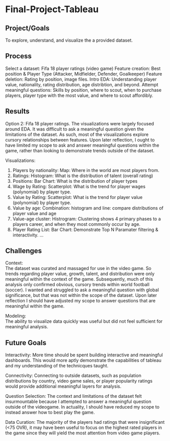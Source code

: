 # Final-Project-Tableau

## Project/Goals
To explore, understand, and visualize the a provided dataset.

## Process
Select a dataset: Fifa 18 player ratings (video game)
Feature creation:  Best position & Player Type (Attacker, Midfielder, Defender, Goalkeeper)
Feature deletion: Rating by position, image files.
Intro EDA: Understanding player value, nationality, rating distribution, age distribtion, and beyond.
Attempt meaningful questions:  Skills by position, where to scout, when to purchase players, player type with the most value, and where to scout affordibly. 

## Results
Option 2: Fifa 18 player ratings. 
The visualizations were largely focused around EDA.  It was difficult to ask a meaningful question given the limitations of the dataset. As such, most of the visualizations explore cursory relationships between features.  Upon later reflection, I ought to have limited my scope to ask and answer meaningful questions within the game, rather than looking to demonstrate trends outside of the dataset.

Visualizations:
1. Players by nationality:  Map: Where in the world are most players from.
2. Ratings:                 Histogram: What is the distribution of talent (overall rating)
3. Positions:               Bar Chart: What is the distribution of player types
4. Wage by Rating:          Scatterplot:  What is the trend for player wages (polynomial) by player type. 
5. Value by Rating:         Scatterplot:  What is the trend for player value (polynomial) by player type. 
6. Value by age:            Combination: histogram and line: compare distributions of player value and age
7. Value-age cluster:       Histrogram:  Clustering shows 4 primary phases to a players career, and when they most commonly occur by age.
8. Player Rating List:      Bar Chart: Demonstrate Top N Paramater filtering & interactivity.
...



## Challenges 
Context:  
The dataset was curated and massaged for use in the video game.  So trends regarding player value, growth, talent, and distribution were only meaningful within the context of the game. Subsequently, much of this analysis only confirmed obvious, cursory trends within world football (soccer).
I wanted and struggled to ask a meaningful question with global significance, but that was not within the scope of the dataset.  Upon later reflection I should have adjusted my scope to answer questions that are meaningful within the game. 

Modeling:  
The ability to visualize data quickly was useful but did not feel sufficient for meaningful analysis. 

## Future Goals
Interactivity:
More time should be spent building interactive and meaningful dashboards.  This would more aptly demonstrate the capabilities of tableau and my understanding of the technicques taught.

Connectivity: 
Connecting to outside datasets, such as population distributions by country, video game sales, or player popularity ratings would provide additional  meaningful layers for analysis.

Question Selection:
The context and limitations of the dataset felt insurmountable because I attempted to answer a meaningful question outside of the videogame.  In actuality, I should have reduced my scope to instead answer how to best play the game.

Data Curation:
The majority of the players had ratings that were insignificant (<75 OVR), it may have been useful to focus on the highest rated players in the game since they will yield the most attention from  video game players.